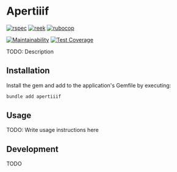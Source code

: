 # Apertiiif
[![rspec](https://github.com/nyu-dss/apertiiif/actions/workflows/rspec.yml/badge.svg)](https://github.com/nyu-dss/apertiiif/actions/workflows/rspec.yml)
[![reek](https://github.com/nyu-dss/apertiiif/actions/workflows/reek.yml/badge.svg)](https://github.com/nyu-dss/apertiiif/actions/workflows/reek.yml)
[![rubocop](https://github.com/nyu-dss/apertiiif/actions/workflows/rubocop.yml/badge.svg)](https://github.com/nyu-dss/apertiiif/actions/workflows/rubocop.yml)  

[![Maintainability](https://api.codeclimate.com/v1/badges/c25005f1fd12e7a86122/maintainability)](https://codeclimate.com/github/nyu-dss/apertiiif/maintainability) [![Test Coverage](https://api.codeclimate.com/v1/badges/c25005f1fd12e7a86122/test_coverage)](https://codeclimate.com/github/nyu-dss/apertiiif/test_coverage)

TODO: Description

## Installation

Install the gem and add to the application's Gemfile by executing:

``` sh
bundle add apertiiif
```

## Usage

TODO: Write usage instructions here

## Development

TODO
